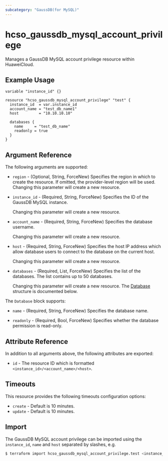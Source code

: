 ```yaml
---
subcategory: "GaussDB(for MySQL)"
---
```


# hcso_gaussdb_mysql_account_privilege

Manages a GaussDB MySQL account privilege resource within HuaweiCloud.

## Example Usage

```hcl
variable "instance_id" {}

resource "hcso_gaussdb_mysql_account_privilege" "test" {
  instance_id  = var.instance_id
  account_name = "test_db_name1"
  host         = "10.10.10.10"

  databases {
    name     = "test_db_name"
    readonly = true
  }
}
```

## Argument Reference

The following arguments are supported:

* `region` - (Optional, String, ForceNew) Specifies the region in which to create the resource.
  If omitted, the provider-level region will be used. Changing this parameter will create a new resource.

* `instance_id` - (Required, String, ForceNew) Specifies the ID of the GaussDB MySQL instance.

  Changing this parameter will create a new resource.

* `account_name` - (Required, String, ForceNew) Specifies the database username.

  Changing this parameter will create a new resource.

* `host` - (Required, String, ForceNew) Specifies the host IP address which allow database users to connect to the
  database on the current host.

  Changing this parameter will create a new resource.

* `databases` - (Required, List, ForceNew) Specifies the list of the databases. The list contains up to 50 databases.

  Changing this parameter will create a new resource.
The [Database](#GaussDBAccountPrivilege_Database) structure is documented below.

<a name="GaussDBAccountPrivilege_Database"></a>
The `Database` block supports:

* `name` - (Required, String, ForceNew) Specifies the database name.

* `readonly` - (Required, Bool, ForceNew) Specifies whether the database permission is read-only.

## Attribute Reference

In addition to all arguments above, the following attributes are exported:

* `id` - The resource ID which is formatted `<instance_id>/<account_name>/<host>`.

## Timeouts

This resource provides the following timeouts configuration options:

* `create` - Default is 10 minutes.
* `update` - Default is 10 minutes.

## Import

The GaussDB MySQL account privilege can be imported using the `instance_id`, `name` and `host` separated by slashes, e.g.

```bash
$ terraform import hcso_gaussdb_mysql_account_privilege.test <instance_id>/<account_name>/<host>
```
